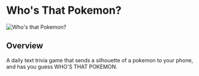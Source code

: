# Who's That Pokemon?

![Who's that Pokemon?](https://media4.giphy.com/media/DRfu7BT8ZK1uo/giphy.gif?cid=790b76117bf9105725a4fd47af685305dfbdcc99eedc82f2&rid=giphy.gif&ct=g)

## Overview

A daily text trivia game that sends a silhouette of a pokemon to your phone, and has you guess WHO'S THAT POKEMON.